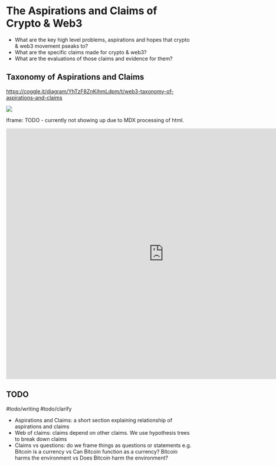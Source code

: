 # The Aspirations and Claims of Crypto & Web3

* What are the key high level problems, aspirations and hopes that crypto & web3 movement pseaks to?
* What are the specific claims made for crypto & web3?
* What are the evaluations of those claims and evidence for them?

## Taxonomy of Aspirations and Claims

https://coggle.it/diagram/YhTzF8ZnKihmLdpm/t/web3-taxonomy-of-aspirations-and-claims

![](https://coggle-downloads-production.s3.eu-west-1.amazonaws.com/2548b3dcf828155e9a517ae509765c62d74645c586a68df07b5ad9002b7ae103/Web3_Taxonomy_of_Aspirations_and_Claims.png?AWSAccessKeyId=ASIA4YTCGXFHDD7OSRBV&Expires=1647015140&Signature=xNz2SgOZafo%2BKPdIOgpNELfEtg0%3D&x-amz-security-token=IQoJb3JpZ2luX2VjEJr%2F%2F%2F%2F%2F%2F%2F%2F%2F%2FwEaCWV1LXdlc3QtMSJIMEYCIQC37LWY%2FmwNgAEtxP8pvWaXXEuCa7i15wlkzxxnQQK0PwIhAKVkNnGQbISSZfxeMiEdhRgdxk3Kzfs%2BQyWYt5tKTKzJKpwCCBMQABoMODc3NDUzMDMxNzU4IgwjX0xX1z5Aam%2FdtCwq%2BQFsmQZJNSiXNpnlOfngBL9UyRAa%2FdG3IqDKu34AS0R6ZAlsZ3RezjvE4iChV0Rp%2B7lzezuKPx6AOBN4g2TpKuVP%2Fib6gJCc88VOWjjAL86%2Bg6%2BuRkJEZf8ibdhyxFI%2Fm7R4qxCigykt9Z3F1sdSGw8Bv7CEdUBjImtYmZhJQEv9o8w2ptYy8pFbos2oweqLV7uI2Is4Khp3OL5mviCnU08q787BCxUeSEc%2BVE1SoN3r1X1ETv3db9bjUT9rGocHhkOIfaI21kBkte0rP3K63685l6ORrFvlrhDdIitWhJypdWdY3HNJfL6xP6zVtFbS8Ep2FZjuMICnwvsw5LeskQY6mQGP%2B08zHbxA5q5kL5Da7M%2B1cc64Vxn%2FeaUXlqs1079%2Fn137jGQfsUXl4a17p7Yee4myUbKevm7hRjTXk4bUeFatozQL2A%2BjDJOOrh%2FYg37Ax5Zw1SuFEk4exXWx%2BRgpdVVmEy4C6%2F7i0SJBV0ZlldFmS%2FPOKCisat9sz8OhibRfh23LEVkLPDQBum4rp%2FDBfUttd1H8n3mKQnc%3D)

Iframe: TODO - currently not showing up due to MDX processing of html.
<iframe width='853' height='680' src='https://embed.coggle.it/diagram/YhTzF8ZnKihmLdpm/52626dcbda628f1a05b5f9a67eb1b454b77439454bb730e9559929ff28253ed0' frameborder='0' allowfullscreen></iframe>

## TODO

#todo/writing #todo/clarify 

* Aspirations and Claims: a short section explaining relationship of aspirations and claims
* Web of claims: claims depend on other claims. We use hypothesis trees to break down claims
* Claims vs questions: do we frame things as questions or statements e.g. Bitcoin is a currency vs Can Bitcoin function as a currency? Bitcoin harms the environment vs Does Bitcoin harm the environment?